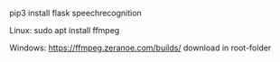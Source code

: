 pip3 install flask speechrecognition

Linux: sudo apt install ffmpeg 

Windows: https://ffmpeg.zeranoe.com/builds/ download in root-folder 
